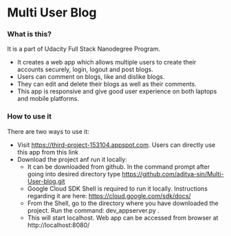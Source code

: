 # Multi User Blog

### What is this?
It is a part of Udacity Full Stack Nanodegree Program.  
* It creates a web app which allows multiple users to create their accounts securely, login, logout and post blogs. 
* Users can comment on blogs, like and dislike blogs. 
* They can edit and delete their blogs as well as their comments. 
* This app is responsive and give good user experience on both laptops and mobile platforms.

### How to use it
There are two ways to use it:
* Visit https://third-project-153104.appspot.com. Users can directly use this app from this link
* Download the project anf run it locally:
	* It can be downloaded from github. In the command prompt after going into desired
	directory type https://github.com/aditya-sin/Multi-User-blog.git
	* Google Cloud SDK Shell is required to run it locally. Instructions regarding it are
	here: https://cloud.google.com/sdk/docs/
	* From the Shell, go to the directory where you have downloaded the project. Run the
	command: dev_appserver.py .
	* This will start localhost. Web app can be accessed from browser at http://localhost:8080/